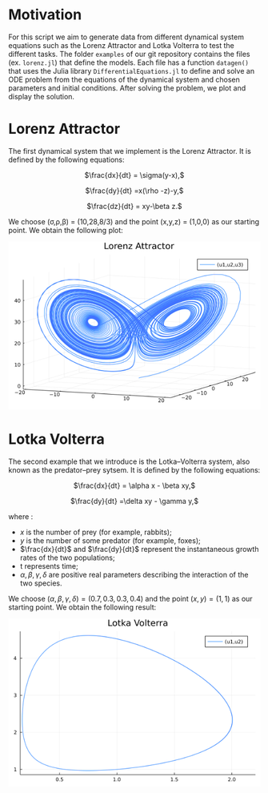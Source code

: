 # Motivation
For this script we aim to generate data from different dynamical system equations such as the Lorenz Attractor and Lotka Volterra to test
the different tasks. The folder ```examples``` of our git repository contains the files (ex. ```lorenz.jl```) that define the models. Each file has a function ```datagen()``` that uses the Julia library ```DifferentialEquations.jl``` to define and solve an ODE problem from the equations of the dynamical system and chosen parameters and initial conditions. After solving the problem, we plot and display the solution.

# Lorenz Attractor

The first dynamical system that we implement is the Lorenz Attractor. It is defined by the following equations:
<p style = "text-align: center;"> $\frac{dx}{dt} = \sigma(y-x),$ </p>
<p style = "text-align: center;"> $\frac{dy}{dt} =x(\rho -z)-y,$ </p>
<p style = "text-align: center;"> $\frac{dz}{dt} = xy-\beta z.$  </p>

We choose (σ,ρ,β) = (10,28,8/3) and the point (x,y,z) = (1,0,0) as our starting point. We obtain the following plot:

![Alt](imgs/Traj_Lorenz.png) 

# Lotka Volterra

The second example that we introduce is the Lotka–Volterra system, also known as the predator–prey sytsem. It is defined by the following equations:
<p style = "text-align: center;"> $\frac{dx}{dt} = \alpha x - \beta xy,$ </p>
<p style = "text-align: center;"> $\frac{dy}{dt} =\delta xy - \gamma y,$</p>

where :

- $x$ is the number of prey (for example, rabbits);
- $y$ is the number of some predator (for example, foxes);
- $\frac{dx}{dt}$ and $\frac{dy}{dt}$ represent the instantaneous growth rates of the two populations; 
- t represents time;
- $\alpha, \beta, \gamma, \delta$ are positive real parameters describing the interaction of the two species.

We choose $(\alpha, \beta, \gamma, \delta) = (0.7, 0.3, 0.3, 0.4)$ and the point $(x, y) = (1, 1)$ as our starting point. We obtain the following result: 

![Alt](imgs/Traj_Lotka.png) 


